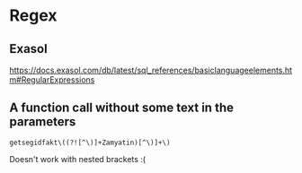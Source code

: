# Regex


## Exasol

https://docs.exasol.com/db/latest/sql_references/basiclanguageelements.htm#RegularExpressions


## A function call without some text in the parameters

    getsegidfakt\((?![^\)]+Zamyatin)[^\)]+\)

Doesn't work with nested brackets :(